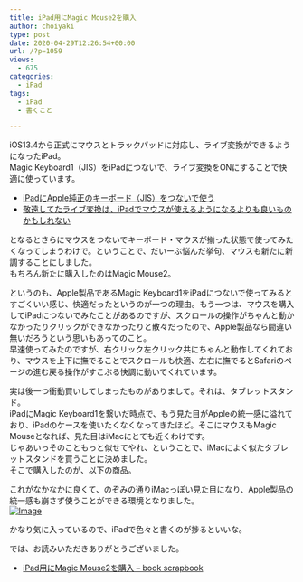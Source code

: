 ```yaml
---
title: iPad用にMagic Mouse2を購入
author: choiyaki
type: post
date: 2020-04-29T12:26:54+00:00
url: /?p=1059
views:
  - 675
categories:
  - iPad
tags:
  - iPad
  - 書くこと

---
```

iOS13.4から正式にマウスとトラックパッドに対応し、ライブ変換ができるようになったiPad。  
Magic Keyboard1（JIS）をiPadにつないで、ライブ変換をONにすることで快適に使っています。

  * [iPadにApple純正のキーボード（JIS）をつないで使う][1]
  * [敬遠してたライブ変換は、iPadでマウスが使えるようになるよりも良いものかもしれない][2]

となるとさらにマウスをつないでキーボード・マウスが揃った状態で使ってみたくなってしまうわけで。ということで、だいーぶ悩んだ挙句、マウスも新たに新調することにしました。  
もちろん新たに購入したのはMagic Mouse2。

  
というのも、Apple製品であるMagic Keyboard1をiPadにつないで使ってみるとすごくいい感じ、快適だったというのが一つの理由。もう一つは、マウスを購入してiPadにつないでみたことがあるのですが、スクロールの操作がちゃんと動かなかったりクリックができなかったりと散々だったので、Apple製品なら間違い無いだろうという思いもあってのこと。  
早速使ってみたのですが、右クリック左クリック共にちゃんと動作してくれており、マウスを上下に撫でることでスクロールも快適、左右に撫でるとSafariのページの進む戻る操作がすこぶる快調に動いてくれています。

実は後一つ衝動買いしてしまったものがありまして。それは、タブレットスタンド。  
iPadにMagic Keyboard1を繋いだ時点で、もう見た目がAppleの統一感に溢れており、iPadのケースを使いたくなくなってきたほど。そこにマウスもMagic Mouseとなれば、見た目はiMacにとても近くわけです。  
じゃあいっそのこともっと似せてやれ、ということで、iMacによく似たタブレットスタンドを買うことに決めました。  
そこで購入したのが、以下の商品。



これがなかなかに良くて、のぞみの通りiMacっぽい見た目になり、Apple製品の統一感も崩さず使うことができる環境となりました。  
[![Image][3]][4]

かなり気に入っているので、iPadで色々と書くのが捗るといいな。

では、お読みいただきありがとうございました。

  * [iPad用にMagic Mouse2を購入 &#8211; book scrapbook][5]

 [1]: https://choiyaki.com/?p=1048
 [2]: https://choiyaki.com/?p=1046
 [3]: https://gyazo.com/5f7235f200d94809fa9cc73aecb8e8ab/thumb/1000
 [4]: https://gyazo.com/5f7235f200d94809fa9cc73aecb8e8ab
 [5]: https://scrapbox.io/choiyaki-hondana/iPad%E7%94%A8%E3%81%ABMagic_Mouse2%E3%82%92%E8%B3%BC%E5%85%A5